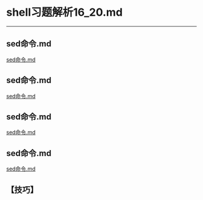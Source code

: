 # shell习题解析16_20.md
---  
## sed命令.md
[sed命令.md](sed命令.md)  
## sed命令.md
[sed命令.md](sed命令.md)  
## sed命令.md
[sed命令.md](sed命令.md)  
## sed命令.md
[sed命令.md](sed命令.md)  



## 【技巧】  
